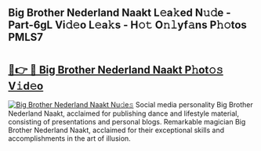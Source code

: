 ## Big Brother Nederland Naakt L𝚎a𝚔ed N𝚞𝚍e - Part-6gL Vi𝚍𝚎o L𝚎a𝚔s - H𝚘𝚝 O𝚗𝚕yf𝚊ns P𝚑𝚘tos PMLS7

# <h2><a href="http://kf5vfz.oniu.top/?m=Big+Brother+Nederland+Naakt">🔗👉 🔴 Big Brother Nederland Naakt P𝚑ot𝚘𝚜 V𝚒d𝚎o</a></h2>

[![Big Brother Nederland Naakt Nu𝚍e𝚜](https://i.imgur.com/0qMVB7G.gif)](http://kf5vfz.oniu.top/?m=Big+Brother+Nederland+Naakt)
Social media personality Big Brother Nederland Naakt, acclaimed for publishing dance and lifestyle material, consisting of presentations and personal blogs. Remarkable magician Big Brother Nederland Naakt, acclaimed for their exceptional skills and accomplishments in the art of illusion.  
